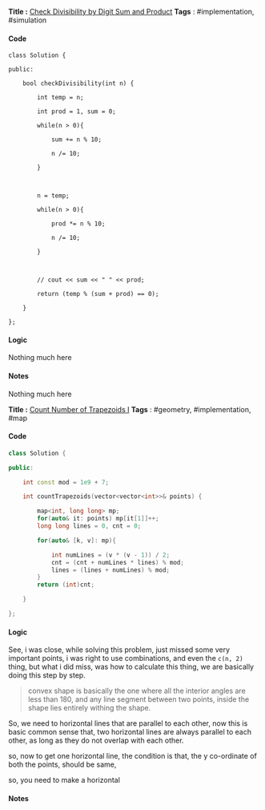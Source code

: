 **Title :** [Check Divisibility by Digit Sum and Product](https://leetcode.com/problems/check-divisibility-by-digit-sum-and-product/)
**Tags** : #implementation, #simulation

#### Code
```
class Solution {

public:

    bool checkDivisibility(int n) {

        int temp = n;

        int prod = 1, sum = 0;

        while(n > 0){

            sum += n % 10;

            n /= 10;

        }

  

        n = temp;

        while(n > 0){

            prod *= n % 10;

            n /= 10;

        }

  

        // cout << sum << " " << prod;

        return (temp % (sum + prod) == 0);

    }

};
```
#### Logic
Nothing much here
#### Notes
Nothing much here


**Title :** [Count Number of Trapezoids I](https://leetcode.com/problems/count-number-of-trapezoids-i/) 
**Tags** :  #geometry, #implementation, #map

#### Code
```cpp
class Solution {

public:

    int const mod = 1e9 + 7;

    int countTrapezoids(vector<vector<int>>& points) {

        map<int, long long> mp;
        for(auto& it: points) mp[it[1]]++;
        long long lines = 0, cnt = 0;

        for(auto& [k, v]: mp){

            int numLines = (v * (v - 1)) / 2;
            cnt = (cnt + numLines * lines) % mod;
            lines = (lines + numLines) % mod;
        }
        return (int)cnt;

    }

};
```
#### Logic
See, i was close, while solving this problem, just missed some very important points, i was right to use combinations, and even the `c(n, 2)` thing, but what i did miss, was how to calculate this thing, we are basically doing this step by step.
> convex shape is basically the one where all the interior angles are less than 180, and any line segment between two points, inside the shape lies entirely withing the shape.

So, we need to horizontal lines that are parallel to each other, now this is basic common sense that, two horizontal lines are always parallel to each other, as long as they do not overlap with each other.

so, now to get one horizontal line, the condition is that, the y co-ordinate of both the points, should be same, 

so, you need to make a horizontal 
#### Notes








